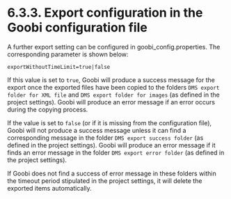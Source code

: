 # 6.3.3. Export configuration in the Goobi configuration file

A further export setting can be configured in goobi\_config.properties. The corresponding parameter is shown below:

```text
exportWithoutTimeLimit=true|false
```

If this value is set to `true`, Goobi will produce a success message for the export once the exported files have been copied to the folders `DMS export folder for XML file` and `DMS export folder for images` \(as defined in the project settings\). Goobi will produce an error message if an error occurs during the copying process.

If the value is set to `false` \(or if it is missing from the configuration file\), Goobi will not produce a success message unless it can find a corresponding message in the folder `DMS export success folder` \(as defined in the project settings\). Goobi will produce an error message if it finds an error message in the folder `DMS export error folder` \(as defined in the project settings\). 

If Goobi does not find a success of error message in these folders within the timeout period stipulated in the project settings, it will delete the exported items automatically.

